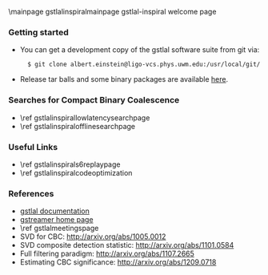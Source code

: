 \mainpage gstlalinspiralmainpage gstlal-inspiral welcome page

### Getting started

- You can get a development copy of the gstlal software suite from git via:

		$ git clone albert.einstein@ligo-vcs.phys.uwm.edu:/usr/local/git/

- Release tar balls and some binary packages are available <a href=https://www.lsc-group.phys.uwm.edu/daswg/download/repositories.html>here</a>.

### Searches for Compact Binary Coalescence

- \ref gstlalinspirallowlatencysearchpage
- \ref gstlalinspiralofflinesearchpage

### Useful Links

- \ref gstlalinspirals6replaypage
- \ref gstlalinspiralcodeoptimization

### References

- <a href=@gstlaldoc> gstlal documentation</a>
- <a href=http://gstreamer.freedesktop.org/> gstreamer home page </a>
- \ref gstlalmeetingspage
- SVD for CBC: http://arxiv.org/abs/1005.0012
- SVD composite detection statistic: http://arxiv.org/abs/1101.0584
- Full filtering paradigm: http://arxiv.org/abs/1107.2665
- Estimating CBC significance: http://arxiv.org/abs/1209.0718
